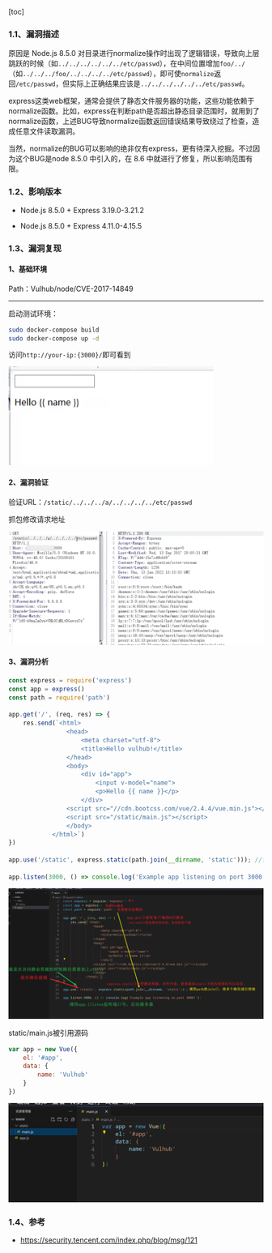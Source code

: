 [toc]


### 1.1、漏洞描述

原因是 Node.js 8.5.0 对目录进行normalize操作时出现了逻辑错误，导致向上层跳跃的时候（如`../../../../../../etc/passwd`），在中间位置增加`foo/../`（如`../../../foo/../../../../etc/passwd`），即可使`normalize`返回`/etc/passwd`，但实际上正确结果应该是`../../../../../../etc/passwd`。

express这类web框架，通常会提供了静态文件服务器的功能，这些功能依赖于normalize函数。比如，express在判断path是否超出静态目录范围时，就用到了normalize函数，上述BUG导致normalize函数返回错误结果导致绕过了检查，造成任意文件读取漏洞。

当然，normalize的BUG可以影响的绝非仅有express，更有待深入挖掘。不过因为这个BUG是node 8.5.0 中引入的，在 8.6 中就进行了修复，所以影响范围有限。



### 1.2、影响版本

- Node.js 8.5.0 + Express 3.19.0-3.21.2

- Node.js 8.5.0 + Express 4.11.0-4.15.5

### 1.3、漏洞复现

#### 1、基础环境

Path：Vulhub/node/CVE-2017-14849

---

启动测试环境：

```bash
sudo docker-compose build
sudo docker-compose up -d
```

访问`http://your-ip:{3000}/`即可看到

![image-20231217174121823](./imgs/afa2e886912d78f95be8d845d4a9ada8.png)

#### 2、漏洞验证

验证URL：`/static/../../../a/../../../../etc/passwd`

抓包修改请求地址

![image-20231217174224930](./imgs/baba7633feee1624fc49f068f2b699f1.png)

#### 3、漏洞分析

```js
const express = require('express')
const app = express()
const path = require('path')
 
app.get('/', (req, res) => {
    res.send(`<html>
                <head>
                    <meta charset="utf-8">
                    <title>Hello vulhub!</title>
                </head>
                <body>
                    <div id="app">
                        <input v-model="name">
                        <p>Hello {{ name }}</p>
                    </div>
                <script src="//cdn.bootcss.com/vue/2.4.4/vue.min.js"></script>
                <script src="/static/main.js"></script>
                </body>
            </html>`)
})
 
app.use('/static', express.static(path.join(__dirname, 'static'))); //设置静态文件目录
 
app.listen(3000, () => console.log('Example app listening on port 3000!'))
```

![image-20231217133854670](./imgs/73c9651f764b15a9669963adc2b90455.png)

static/main.js被引用源码

```js
var app = new Vue({
    el: '#app',
    data: {
        name: 'Vulhub'
    }
})
```

![image-20231217132123780](./imgs/c107122fc78462ce014f836e663df884.png)



### 1.4、参考

- https://security.tencent.com/index.php/blog/msg/121